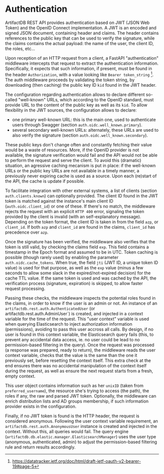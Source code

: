 # Authentication

ArtifactDB REST API provides authentication based on JWT (JSON Web Token) and the OpenID Connect implementation. A JWT
is an encoded and signed JSON document, containing header and claims. The header contains references to the public key
that can be used to verify the signature, while the claims contains the actual payload: the name of the user, the client
ID, the roles, etc...

Upon reception of an HTTP request from a client, a FastAPI "authentication" middleware intercepts that request to extract the
authentication information. Specifically, it expects that such information, if present, must be found in the header
`Authorization`, with a value looking like `Bearer token_string` [^1]. The auth middleware proceeds by validating the
token string, by downloading (then caching) the public key ID `kid` found in the JWT header.

The configuration regarding authentication allows to declare different so-called "well-known" URLs, which according to
the OpenID standard, must provide URL to the content of the public key as well as its `kid`. To allow flexibility in the
JWT sources, the configuration allows to declare:

- one primary well-known URL: this is the main one, used to authenticate users through Swagger (section
  `auth.oidc.well_known.primary`).
- several secondary well-known URLs: alternately, these URLs are used to also verify the signature (section
  `auth.oidc.well_known.secondary`).

These public keys don't change often and constantly fetching their value would be a waste of resources. More, if the
OpenID provider is not available, the signature verification would fail and the API would not be able to perform the
request and serve the client. To avoid this (dramatic) situation, an agressive caching mecanism is put in place: if the
well-known URLs or the public key URLs are not available in a timely manner, a previously never expiring cache is used
as a source. Upon each (re)start of the API, the cache is update if possible.

To facilitate integration with other external systems, a list of clients (section `auth.clients.known`) can optionally
provided. The client ID found in the JWT token is matched against the instance's main client ID (`auth.oidc.client_id`)
or one of these. If there's no match, the middleware rejects the request with an explicit `HTTP 400` error, signaling
the token provided by the client is invalid (with an self-explanatory message). Depending on the token format, the
client ID is taken in from the field `azp`, or `client_id`. If both `azp` and `client_id` are found in the claims,
`client_id` has precedence over `azp`.

Once the signature has been verified, the middleware also verifies that the token is still valid, by checking the claims
field `exp`. This field contains a timestamp in the Epoch format and assumed to be in UTC. Token caching is possible
(though rarely used) by enabling the parameter `auth.oidc.cache_tokens`. When true, the field `jti` (JWT ID, a unique
token ID value) is used for that purpose, as well as the `exp` value (minus a few seconds to allow some slack in the
expired/not-expired decision) for the cache TTL value. If the same token is used and was cached by the API, the
verification process (signature, expiration) is skipped, to allow faster request processing.

Passing these checks, the middleware inspects the potential roles found in the claims, in order to know if the user is
an admin or not. An instance of an `artifactdb.rest.auth.AuthenticatedUser` (or artifactdb.rest.auth.AdminUser`) is
created, and injected in a context variable for the time of the request. This "user context" variable is used when
querying Elasticsearch to inject authorization information (permissions), avoiding to pass this user accross all calls.
By design, if no user is found in this context variable, the Elasticsearch query fails (this, to prevent any accidental
data access, ie. no user could be lead to no permission-based filtering in the query). Once the request was processed (a
response was prepared, ready to return), the middleware reads the user context variable, checks that the value is the
same than the one it previously set, before resetting the context itself. This extra check at the end ensures there was
no accidental manipulation of the context itself during the request, as well as ensure the next request starts from a
fresh, empty context.

This user object contains information such as her `unixID` (taken from `preferred_username`), the resource she's trying
to access (the path), the roles if any, the raw and parsed JWT token. Optionally, the middleware can enrich
distribution lists and AD groups membership, if such information provider exists in the configuration.

Finally, if no JWT token is found is the HTTP header, the request is considered anonymous. Following the user context
variable requirement, an `artifactdb.rest.auth.AnonymousUser` instance is created and injected in the context. Without
this, all queries would fail. The query engine (`artifactdb.db.elastic.manager.ElasticsearchManager`) uses the user type
(anonymous, authenticated, admin) to adjust the permission-based filtering rule and return results accordingly.

[^1]: https://datatracker.ietf.org/doc/html/draft-ietf-oauth-v2-bearer-19#page-5

